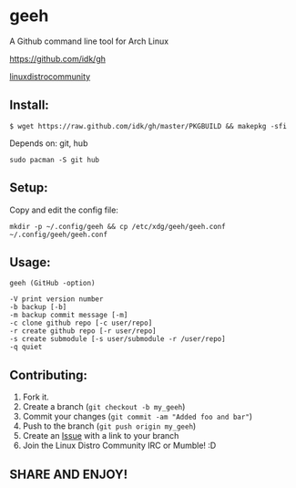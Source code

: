 geeh
==

A Github command line tool for Arch Linux

https://github.com/idk/gh

[linuxdistrocommunity][6]

Install:
--------
    $ wget https://raw.github.com/idk/gh/master/PKGBUILD && makepkg -sfi

Depends on: git, hub

    sudo pacman -S git hub

Setup:
------

Copy and edit the config file:
    
    mkdir -p ~/.config/geeh && cp /etc/xdg/geeh/geeh.conf ~/.config/geeh/geeh.conf

Usage:
------

    geeh (GitHub -option)

    -V print version number
    -b backup [-b]
    -m backup commit message [-m]
    -c clone github repo [-c user/repo]
    -r create github repo [-r user/repo]
    -s create submodule [-s user/submodule -r /user/repo]
    -q quiet

Contributing:
-------------

1. Fork it.
2. Create a branch (`git checkout -b my_geeh`)
3. Commit your changes (`git commit -am "Added foo and bar"`)
4. Push to the branch (`git push origin my_geeh`)
5. Create an [Issue][7] with a link to your branch
6. Join the Linux Distro Community IRC or Mumble! :D

SHARE AND ENJOY!
----------------

[6]: http://www.linuxdistrocommunity.com
[7]: https://github.com/idk/gh/issues